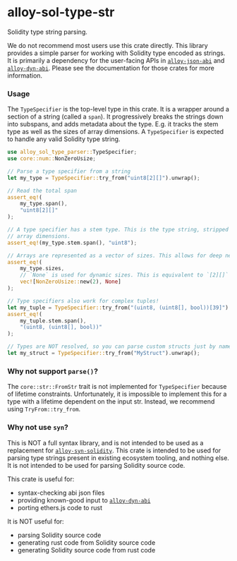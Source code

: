 # alloy-sol-type-str

Solidity type string parsing.

We do not recommend most users use this crate directly. This library provides a
simple parser for working with Solidity type encoded as strings. It is
primarily a dependency for the user-facing APIs in [`alloy-json-abi`] and
[`alloy-dyn-abi`]. Please see the documentation for those crates for
more information.

[`alloy-json-abi`]: https://docs.rs/alloy-json-abi/latest/alloy_json_abi/
[`alloy-dyn-abi`]: https://docs.rs/alloy-dyn-abi/latest/alloy_dyn_abi/

### Usage

The `TypeSpecifier` is the top-level type in this crate. It is a wrapper around
a section of a string (called a `span`). It progressively breaks the strings
down into subspans, and adds metadata about the type. E.g. it tracks the stem
type as well as the sizes of array dimensions. A `TypeSpecifier` is expected to
handle any valid Solidity type string.

```rust
use alloy_sol_type_parser::TypeSpecifier;
use core::num::NonZeroUsize;

// Parse a type specifier from a string
let my_type = TypeSpecifier::try_from("uint8[2][]").unwrap();

// Read the total span
assert_eq!(
    my_type.span(),
    "uint8[2][]"
);

// A type specifier has a stem type. This is the type string, stripped of its
// array dimensions.
assert_eq!(my_type.stem.span(), "uint8");

// Arrays are represented as a vector of sizes. This allows for deep nesting.
assert_eq!(
    my_type.sizes,
    // `None` is used for dynamic sizes. This is equivalent to `[2][]`
    vec![NonZeroUsize::new(2), None]
);

// Type specifiers also work for complex tuples!
let my_tuple = TypeSpecifier::try_from("(uint8, (uint8[], bool))[39]").unwrap();
assert_eq!(
    my_tuple.stem.span(),
    "(uint8, (uint8[], bool))"
);

// Types are NOT resolved, so you can parse custom structs just by name.
let my_struct = TypeSpecifier::try_from("MyStruct").unwrap();
```

### Why not support `parse()`?

The `core::str::FromStr` trait is not implemented for `TypeSpecifier` because
of lifetime constraints. Unfortunately, it is impossible to implement this for
a type with a lifetime dependent on the input str. Instead, we recommend using
`TryFrom::try_from`.

### Why not use `syn`?

This is NOT a full syntax library, and is not intended to be used as a
replacement for [`alloy-syn-solidity`]. This crate is intended to be used for
parsing type strings present in existing ecosystem tooling, and nothing else.
It is not intended to be used for parsing Solidity source code.

This crate is useful for:

- syntax-checking abi json files
- providing known-good input to [`alloy-dyn-abi`]
- porting ethers.js code to rust

It is NOT useful for:

- parsing Solidity source code
- generating rust code from Solidity source code
- generating Solidity source code from rust code

[`alloy-syn-solidity`]: https://docs.rs/alloy-syn-solidity/latest/alloy_syn_solidity/
